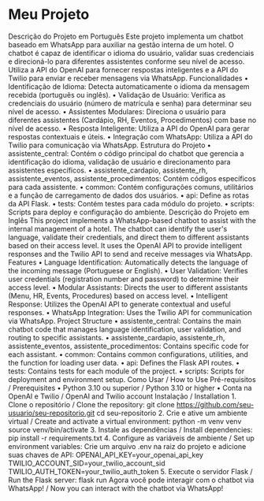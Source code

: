 # Meu Projeto
Descrição do Projeto em Português
Este projeto implementa um chatbot baseado em WhatsApp para auxiliar na gestão interna de um hotel. O chatbot é capaz de identificar o idioma do usuário, validar suas credenciais e direcioná-lo para diferentes assistentes conforme seu nível de acesso. Utiliza a API do OpenAI para fornecer respostas inteligentes e a API do Twilio para enviar e receber mensagens via WhatsApp.
Funcionalidades
    • Identificação de Idioma: Detecta automaticamente o idioma da mensagem recebida (português ou inglês).
    • Validação de Usuário: Verifica as credenciais do usuário (número de matrícula e senha) para determinar seu nível de acesso.
    • Assistentes Modulares: Direciona o usuário para diferentes assistentes (Cardápio, RH, Eventos, Procedimentos) com base no nível de acesso.
    • Resposta Inteligente: Utiliza a API do OpenAI para gerar respostas contextuais e úteis.
    • Integração com WhatsApp: Utiliza a API do Twilio para comunicação via WhatsApp.
Estrutura do Projeto
    • assistente_central: Contém o código principal do chatbot que gerencia a identificação do idioma, validação de usuário e direcionamento para assistentes específicos.
    • assistente_cardapio, assistente_rh, assistente_eventos, assistente_procedimentos: Contém códigos específicos para cada assistente.
    • common: Contém configurações comuns, utilitários e a função de carregamento de dados dos usuários.
    • api: Define as rotas da API Flask.
    • tests: Contém testes para cada módulo do projeto.
    • scripts: Scripts para deploy e configuração do ambiente.
Descrição do Projeto em Inglês
This project implements a WhatsApp-based chatbot to assist with the internal management of a hotel. The chatbot can identify the user's language, validate their credentials, and direct them to different assistants based on their access level. It uses the OpenAI API to provide intelligent responses and the Twilio API to send and receive messages via WhatsApp.
Features
    • Language Identification: Automatically detects the language of the incoming message (Portuguese or English).
    • User Validation: Verifies user credentials (registration number and password) to determine their access level.
    • Modular Assistants: Directs the user to different assistants (Menu, HR, Events, Procedures) based on access level.
    • Intelligent Response: Utilizes the OpenAI API to generate contextual and useful responses.
    • WhatsApp Integration: Uses the Twilio API for communication via WhatsApp.
Project Structure
    • assistente_central: Contains the main chatbot code that manages language identification, user validation, and routing to specific assistants.
    • assistente_cardapio, assistente_rh, assistente_eventos, assistente_procedimentos: Contains specific code for each assistant.
    • common: Contains common configurations, utilities, and the function for loading user data.
    • api: Defines the Flask API routes.
    • tests: Contains tests for each module of the project.
    • scripts: Scripts for deployment and environment setup.
Como Usar / How to Use
Pré-requisitos / Prerequisites
    • Python 3.10 ou superior / Python 3.10 or higher
    • Conta na OpenAI e Twilio / OpenAI and Twilio account
Instalação / Installation
    1. Clone o repositório / Clone the repository:
       git clone https://github.com/seu-usuario/seu-repositorio.git
       cd seu-repositorio
    2. Crie e ative um ambiente virtual / Create and activate a virtual environment:
       python -m venv venv
       source venv/bin/activate
    3. Instale as dependências / Install dependencies:
       pip install -r requirements.txt
    4. Configure as variáveis de ambiente / Set up environment variables: Crie um arquivo .env na raiz do projeto e adicione suas chaves de API:
       OPENAI_API_KEY=your_openai_api_key
       TWILIO_ACCOUNT_SID=your_twilio_account_sid
       TWILIO_AUTH_TOKEN=your_twilio_auth_token
    5. Execute o servidor Flask / Run the Flask server:
       flask run
Agora você pode interagir com o chatbot via WhatsApp! / Now you can interact with the chatbot via WhatsApp!
